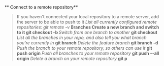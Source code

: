 ** Connect to a remote repository**
>	If you haven't connected your local repository to a remote server, add the server to be able to push to it
*List all currently configured remote repositories:	git remote -v*
**Branches Create a new branch and switch to it
> git checkout -b <branchname>**
*Switch from one branch to another*
**git checkout <branchname>**
*List all the branches in your repo, and also tell you what branch you're currently in*
**git branch**
_Delete the feature branch_
**git branch -d <branchname>**
*Push the branch to your remote repository, so others can use it*
**git push origin <branchname>**
*Push all branches to your remote repository*
**git push --all origin**
*Delete a branch on your remote repository*
**git p**